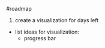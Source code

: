 


#roadmap


1. create a visualization for days left
  - list ideas for visualization:
    - progress bar


